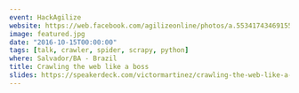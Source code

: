```yaml
---
event: HackAgilize
website: https://web.facebook.com/agilizeonline/photos/a.553417434691557.1073741825.463556850344283/1309636965736263/?type=3&_rdc=1&_rdr
image: featured.jpg
date: "2016-10-15T00:00:00"
tags: [talk, crawler, spider, scrapy, python]
where: Salvador/BA - Brazil
title: Crawling the web like a boss
slides: https://speakerdeck.com/victormartinez/crawling-the-web-like-a-boss
---
```

